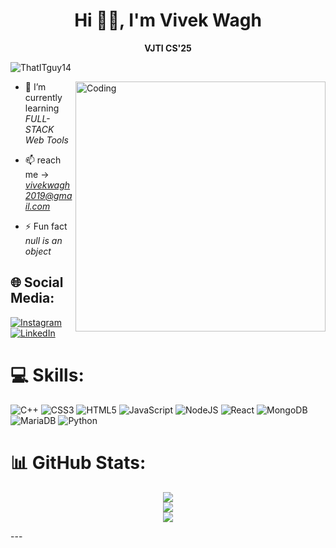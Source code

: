 <h1 align="center">Hi 👋🏻, I'm Vivek Wagh</h1>
<div align="center"><strong >VJTI CS'25</strong></div>
<p align="left"> <img src="https://komarev.com/ghpvc/?username=ThatITguy14&label=Profile%20views&color=0e75b6&style=flat" alt="ThatITguy14" /> </p>
<img align="right" alt="Coding" width="400" src="https://media.giphy.com/media/ZVik7pBtu9dNS/giphy.gif?cid=ecf05e470gsqow5gfa4oi0jopdrq4lz1zp8sxggkal7jrym7&ep=v1_gifs_search&rid=giphy.gif&ct=g">

- 🌱 I’m currently learning _FULL-STACK Web Tools_

- 📫 reach me -> *vivekwagh2019@gmail.com*

- ⚡ Fun fact _null is an object_

## 🌐 Social Media:

[![Instagram](https://img.shields.io/badge/Instagram-%23E4405F.svg?logo=Instagram&logoColor=white)](https://www.instagram.com/vivek62479/?igshid=ZGUzMzM3NWJiOQ%3D%3D) [![LinkedIn](https://img.shields.io/badge/LinkedIn-%230077B5.svg?logo=linkedin&logoColor=white)](https://www.linkedin.com/in/vivek-wagh-aa7b37243)

# 💻 Skills:

![C++](https://img.shields.io/badge/c++-%2300599C.svg?style=for-the-badge&logo=c%2B%2B&logoColor=white) ![CSS3](https://img.shields.io/badge/css3-%231572B6.svg?style=for-the-badge&logo=css3&logoColor=white) ![HTML5](https://img.shields.io/badge/html5-%23E34F26.svg?style=for-the-badge&logo=html5&logoColor=white) ![JavaScript](https://img.shields.io/badge/javascript-%23323330.svg?style=for-the-badge&logo=javascript&logoColor=%23F7DF1E) ![NodeJS](https://img.shields.io/badge/node.js-6DA55F?style=for-the-badge&logo=node.js&logoColor=white) ![React](https://img.shields.io/badge/react-%2320232a.svg?style=for-the-badge&logo=react&logoColor=%2361DAFB) ![MongoDB](https://img.shields.io/badge/MongoDB-%234ea94b.svg?style=for-the-badge&logo=mongodb&logoColor=white) ![MariaDB](https://img.shields.io/badge/MariaDB-003545?style=for-the-badge&logo=mariadb&logoColor=white)
![Python](https://img.shields.io/badge/python-3670A0?style=for-the-badge&logo=python&logoColor=ffdd54) 

# 📊 GitHub Stats:

<div align="center">
  
![](https://github-readme-stats.vercel.app/api?username=ThatITguy14&theme=dark&hide_border=false&include_all_commits=false&count_private=false)<br/>
![](https://github-readme-streak-stats.herokuapp.com/?user=ThatITguy14&theme=dark&hide_border=false)<br/>
![](https://github-readme-stats.vercel.app/api/top-langs/?username=ThatITguy14&theme=dark&hide_border=false&include_all_commits=false&count_private=false&layout=compact)
  
  </div>
---
